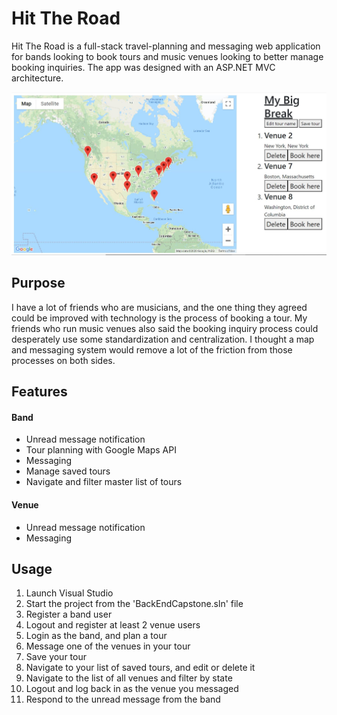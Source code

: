 # Hit The Road

Hit The Road is a full-stack travel-planning and messaging web application for bands looking to book tours and music venues looking to better manage booking inquiries. The app was designed with an ASP.NET MVC architecture.

![screenshot](./BackEndCapstone/wwwroot/images/capstone.JPG)

## Purpose

I have a lot of friends who are musicians, and the one thing they agreed could be improved with technology is the process of booking a tour.
My friends who run music venues also said the booking inquiry process could desperately use some standardization and centralization. I thought a map and messaging system would remove a lot of the friction from those processes on both sides.

## Features

#### Band

* Unread message notification
* Tour planning with Google Maps API
* Messaging
* Manage saved tours
* Navigate and filter master list of tours

#### Venue

* Unread message notification
* Messaging

## Usage

1. Launch Visual Studio
2. Start the project from the 'BackEndCapstone.sln' file
3. Register a band user
4. Logout and register at least 2 venue users
5. Login as the band, and plan a tour
6. Message one of the venues in your tour
7. Save your tour
8. Navigate to your list of saved tours, and edit or delete it
9. Navigate to the list of all venues and filter by state
10. Logout and log back in as the venue you messaged
11. Respond to the unread message from the band
